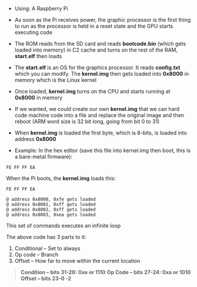 - Using: A Raspberry Pi
- As soon as the Pi receives power, the graphic processor is the first thing to run as the processor is held in a reset state and the GPU starts executing code
- The ROM reads from the SD card and reads **bootcode.bin** (which gets loaded into memory) in C2 cache and turns on the rest of the RAM, **start.elf** then loads
- The **start.elf** is an OS for the graphics processor. It reads **config.txt** which you can modify. The **kernel.img** then gets loaded into **0x8000** in memory which is the Linux kernel
- Once loaded, **kernel.img** turns on the CPU and starts running at **0x8000** in memory

- If we wanted, we could create our own **kernel.img** that we can hard code machine code into a file and replace the original image and then reboot (ARM word size is 32 bit long, going from bit 0 to 31)
- When **kernel.img** is loaded the first byte, which is 8-bits, is loaded into address **0x8000**

- Example: 
In the hex editor (save this file into kernel.img then boot, this is a bare-metal firmware):
```assembly
FE FF FF EA
```

When the Pi boots, the **kernel.img** loads this:
```assembly
FE FF FF EA

@ address 0x8000, 0xfe gets loaded
@ address 0x8001, 0xff gets loaded
@ address 0x8002, 0xff gets loaded
@ address 0x8003, 0xea gets loaded
```
This set of commands executes an infinite loop

The above code has 3 parts to it:
1) Conditional – Set to always
2) Op code – Branch
3) Offset – How far to move within the current location

> **Condition – bits 31-28: 0xe or 1110**
> **Op Code – bits 27-24: 0xa or 1010**
> **Offset – bits 23-0 -2**
